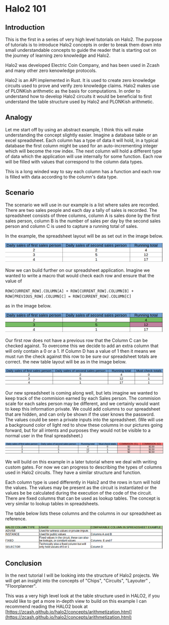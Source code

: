 # Halo2 101

## Introduction
This is the first in a series of very high level tutorials on Halo2. The purpose of tutorials is to introduce Halo2 concepts in order to break them down into small understandable concepts to guide the reader that is starting out on the journey of learning zero knowledge and Halo2.

Halo2 was developed Electric Coin Company, and has been used in Zcash and many other zero kenowledge protocols.

Halo2 is an API implemented in Rust. It is used to create zero knowledge circuits used to prove and verify zero knowledge claims. Halo2 makes use of PLONKish arithmetic as the basis for computations. In order to understand how to develop Halo2 circuits it would be beneficial to first understand the table structure used by Halo2 and PLONKish arithmetic.

## Analogy
Let me start off by using an abstract example, I think this will make understanding the concept slightly easier.
Imagine a database table or an excel spreadsheet. Each column has a type of data it will hold, in a typical database the first column might be used for an auto-incrementing integer which will become the row index. The next column will hold a different type of data which the application will use internally for some function. Each row will be filled with values that correspond to the column data types. 

This is a long winded way to say each column has a function and each row is filled with data according to the column's data type.

## Scenario
The scenario we will use in our example is a list where sales are recorded.
There are two sales people and each day a tally of sales is recorded.
The spreadsheet consists of three columns, column A is sales done by the first sales person, column B is the number of sales per day by the second sales person and column C is used to capture a running total of sales.

In the example, the spreadsheet layout will be as set out in the image below.

![Table](pics/table_layout1.png)

Now we can build further on our spreadsheet application. Imagine we wanted to write a macro that would check each row and ensure that the value of 

`ROW[CURRENT_ROW].COLUMN[A] + ROW[CURRENT_ROW].COLUMN[B] + ROW[PREVIOUS_ROW].COLUMN[C] = ROW[CURRENT_ROW].COLUMN[C]`

as in the image below.

![Table](pics/first_constraint.png)

Our first row does not have a previous row that the Column C can be checked against. To overcome this we decide to add an extra column that will only contain a 0 or a 1. If Column D has a value of 1 then it means we must run the check against this row to be sure our spreadsheet totals are correct. the new table layout will be as in the image below.

![Table](pics/table_layout2.png)

Our new spreadsheet is coming along well, but lets imagine we wanted to keep track of the commision earned by each Sales person. The commision scale for each sales person may be different, and we certainly would want to keep this information private. We could add columns to our spreadsheet that are hidden, and can only be shown if the user knows the password. The values could be seen a private inputs into the spreadsheet. (We will use a background color of light red to show these columns in our pictures going forward, but for all intents and purposes they would not be visible to a normal user in the final spreadsheet.)

![Table](pics/layout_privateColumns.png)

We will build on this example in a later tutorial where we deal with writing custom gates. For now we can progress to describing the types of columns used in Halo2 circuits. They have a similar structure and function. 

Each column type is used differently in Halo2 and the rows in turn will hold the values. The values may be present as the circuit is instantiated or the values be be calculated during the execution of the code of the circuit.
There are fixed columns that can be used as lookup tables. The concept is very similar to lookup tables in spreadsheets.

The table below lists these columns and the columns in our spreadsheet as reference.

![Table](pics/coulmtypes.png)

## Conclusion
In the next tutorial I will be looking into the structure of Halo2 projects. We will get an insight into the concepts of "Chips", "Circuits", "Layouter" , "Floorplanner".

This was a very high level look at the table structure used in HALO2, if you would like to get a more in-depth view to build on this example I can recommend reading the HALO2 book at [https://zcash.github.io/halo2/concepts/arithmetization.html](https://zcash.github.io/halo2/concepts/arithmetization.html)

